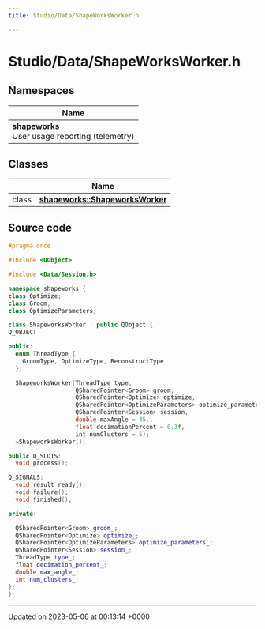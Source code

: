 ```yaml
---
title: Studio/Data/ShapeWorksWorker.h

---
```


# Studio/Data/ShapeWorksWorker.h



## Namespaces

| Name           |
| -------------- |
| **[shapeworks](../Namespaces/namespaceshapeworks.md)** <br>User usage reporting (telemetry)  |

## Classes

|                | Name           |
| -------------- | -------------- |
| class | **[shapeworks::ShapeworksWorker](../Classes/classshapeworks_1_1ShapeworksWorker.md)**  |




## Source code

```cpp
#pragma once

#include <QObject>

#include <Data/Session.h>

namespace shapeworks {
class Optimize;
class Groom;
class OptimizeParameters;

class ShapeworksWorker : public QObject {
Q_OBJECT

public:
  enum ThreadType {
    GroomType, OptimizeType, ReconstructType
  };

  ShapeworksWorker(ThreadType type,
                   QSharedPointer<Groom> groom,
                   QSharedPointer<Optimize> optimize,
                   QSharedPointer<OptimizeParameters> optimize_parameters,
                   QSharedPointer<Session> session,
                   double maxAngle = 45.,
                   float decimationPercent = 0.3f,
                   int numClusters = 5);
  ~ShapeworksWorker();

public Q_SLOTS:
  void process();

Q_SIGNALS:
  void result_ready();
  void failure();
  void finished();

private:

  QSharedPointer<Groom> groom_;
  QSharedPointer<Optimize> optimize_;
  QSharedPointer<OptimizeParameters> optimize_parameters_;
  QSharedPointer<Session> session_;
  ThreadType type_;
  float decimation_percent_;
  double max_angle_;
  int num_clusters_;
};
}
```


-------------------------------

Updated on 2023-05-06 at 00:13:14 +0000
